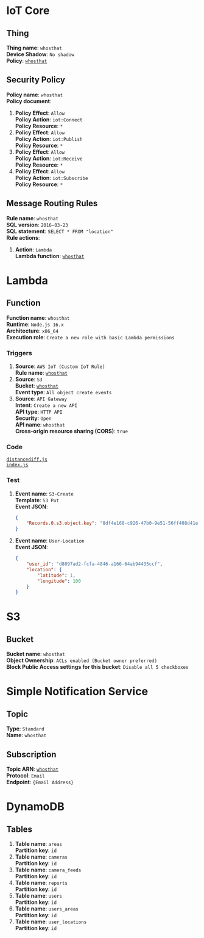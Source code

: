 # IoT Core

## Thing

**Thing name**: `whosthat`<br>
**Device Shadow**: `No shadow`<br>
**Policy**: [`whosthat`](#security-policy)

## Security Policy

**Policy name**: `whosthat`<br>
**Policy document**:<br>

1.  **Policy Effect**: `Allow`<br>
    **Policy Action**: `iot:Connect`<br>
    **Policy Resource**: `*`<br>
2.  **Policy Effect**: `Allow`<br>
    **Policy Action**: `iot:Publish`<br>
    **Policy Resource**: `*`<br>
3.  **Policy Effect**: `Allow`<br>
    **Policy Action**: `iot:Receive`<br>
    **Policy Resource**: `*`<br>
4.  **Policy Effect**: `Allow`<br>
    **Policy Action**: `iot:Subscribe`<br>
    **Policy Resource**: `*`

## Message Routing Rules

**Rule name**: `whosthat`<br>
**SQL version**: `2016-03-23`<br>
**SQL statement**: `SELECT * FROM "location"`<br>
**Rule actions**:

1.  **Action**: `Lambda`<br>
    **Lambda function**: [`whosthat`](#function)

# Lambda

## Function

**Function name**: `whosthat`<br>
**Runtime**: `Node.js 16.x`<br>
**Architecture**: `x86_64`<br>
**Execution role**: `Create a new role with basic Lambda permissions`

### Triggers

1.  **Source**: `AWS IoT (Custom IoT Rule)`<br>
    **Rule name**: [`whosthat`](#message-routing-rules)<br>
2.  **Source**: `S3`<br>
    **Bucket**: [`whosthat`](#bucket)<br>
    **Event type**: `All object create events`<br>
3.  **Source**: `API Gateway`<br>
    **Intent**: `Create a new API`<br>
    **API type**: `HTTP API`<br>
    **Security**: `Open`<br>
    **API name**: `whosthat`<br>
    **Cross-origin resource sharing (CORS)**: `true`

### Code

[`distancediff.js`](./ts-lambda-whosthat/src/distancediff.js)<br>
[`index.js`](./ts-lambda-whosthat/src/index.js)

### Test

1.  **Event name**: `S3-Create`<br>
    **Template**: `S3 Put`<br>
    **Event JSON**:
    ```json
    {
    	"Records.0.s3.object.key": "8df4e168-c926-47b0-9e51-56ff408d41ee-1669106569684.jpg"
    }
    ```
2.  **Event name**: `User-Location`<br>
    **Event JSON**:
    ```json
    {
    	"user_id": "d8097ad2-fcfa-4846-a166-64ab94435ccf",
    	"location": {
    		"latitude": 1,
    		"longitude": 100
    	}
    }
    ```

# S3

## Bucket

**Bucket name**: `whosthat`<br>
**Object Ownership**: `ACLs enabled (Bucket owner preferred)`<br>
**Block Public Access settings for this bucket**: `Disable all 5 checkboxes`

# Simple Notification Service

## Topic

**Type**: `Standard`<br>
**Name**: `whosthat`

## Subscription

**Topic ARN**: [`whosthat`](#topic)<br>
**Protocol**: `Email`<br>
**Endpoint**: `{Email Address}`

# DynamoDB

## Tables

1.  **Table name**: `areas`<br>
    **Partition key**: `id`<br>
2.  **Table name**: `cameras`<br>
    **Partition key**: `id`<br>
3.  **Table name**: `camera_feeds`<br>
    **Partition key**: `id`<br>
4.  **Table name**: `reports`<br>
    **Partition key**: `id`<br>
5.  **Table name**: `users`<br>
    **Partition key**: `id`<br>
6.  **Table name**: `users_areas`<br>
    **Partition key**: `id`<br>
7.  **Table name**: `user_locations`<br>
    **Partition key**: `id`
